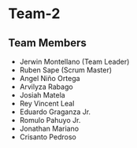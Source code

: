 # Team-2

## Team Members
- Jerwin Montellano (Team Leader)
- Ruben Sape (Scrum Master)
- Angel Niño Ortega
- Arvilyza Rabago
- Josiah Matela
- Rey Vincent Leal
- Eduardo Graganza Jr.
- Romulo Pahuyo Jr.
- Jonathan Mariano
- Crisanto Pedroso